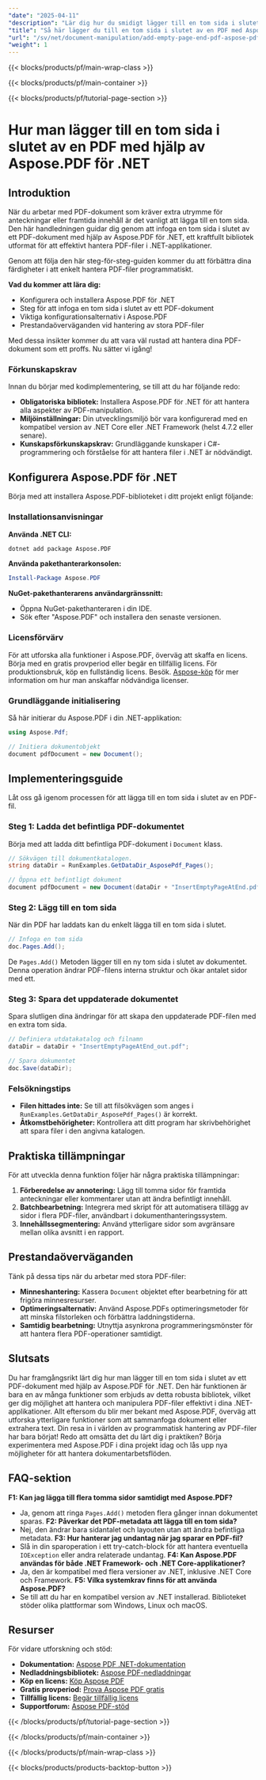 ```yaml
---
"date": "2025-04-11"
"description": "Lär dig hur du smidigt lägger till en tom sida i slutet av din PDF med Aspose.PDF för .NET. Den här omfattande handledningen täcker installation, implementering och bästa praxis."
"title": "Så här lägger du till en tom sida i slutet av en PDF med Aspose.PDF för .NET | Steg-för-steg-guide"
"url": "/sv/net/document-manipulation/add-empty-page-end-pdf-aspose-pdf-net/"
"weight": 1
---
```


{{< blocks/products/pf/main-wrap-class >}}

{{< blocks/products/pf/main-container >}}

{{< blocks/products/pf/tutorial-page-section >}}


# Hur man lägger till en tom sida i slutet av en PDF med hjälp av Aspose.PDF för .NET

## Introduktion

När du arbetar med PDF-dokument som kräver extra utrymme för anteckningar eller framtida innehåll är det vanligt att lägga till en tom sida. Den här handledningen guidar dig genom att infoga en tom sida i slutet av ett PDF-dokument med hjälp av Aspose.PDF för .NET, ett kraftfullt bibliotek utformat för att effektivt hantera PDF-filer i .NET-applikationer.

Genom att följa den här steg-för-steg-guiden kommer du att förbättra dina färdigheter i att enkelt hantera PDF-filer programmatiskt.

**Vad du kommer att lära dig:**
- Konfigurera och installera Aspose.PDF för .NET
- Steg för att infoga en tom sida i slutet av ett PDF-dokument
- Viktiga konfigurationsalternativ i Aspose.PDF
- Prestandaöverväganden vid hantering av stora PDF-filer

Med dessa insikter kommer du att vara väl rustad att hantera dina PDF-dokument som ett proffs. Nu sätter vi igång!

### Förkunskapskrav
Innan du börjar med kodimplementering, se till att du har följande redo:

- **Obligatoriska bibliotek:** Installera Aspose.PDF för .NET för att hantera alla aspekter av PDF-manipulation.
- **Miljöinställningar:** Din utvecklingsmiljö bör vara konfigurerad med en kompatibel version av .NET Core eller .NET Framework (helst 4.7.2 eller senare).
- **Kunskapsförkunskapskrav:** Grundläggande kunskaper i C#-programmering och förståelse för att hantera filer i .NET är nödvändigt.

## Konfigurera Aspose.PDF för .NET
Börja med att installera Aspose.PDF-biblioteket i ditt projekt enligt följande:

### Installationsanvisningar
**Använda .NET CLI:**
```bash
dotnet add package Aspose.PDF
```
**Använda pakethanterarkonsolen:**
```powershell
Install-Package Aspose.PDF
```
**NuGet-pakethanterarens användargränssnitt:**
- Öppna NuGet-pakethanteraren i din IDE.
- Sök efter "Aspose.PDF" och installera den senaste versionen.

### Licensförvärv
För att utforska alla funktioner i Aspose.PDF, överväg att skaffa en licens. Börja med en gratis provperiod eller begär en tillfällig licens. För produktionsbruk, köp en fullständig licens. Besök. [Aspose-köp](https://purchase.aspose.com/buy) för mer information om hur man anskaffar nödvändiga licenser.

### Grundläggande initialisering
Så här initierar du Aspose.PDF i din .NET-applikation:
```csharp
using Aspose.Pdf;

// Initiera dokumentobjekt
document pdfDocument = new Document();
```
## Implementeringsguide
Låt oss gå igenom processen för att lägga till en tom sida i slutet av en PDF-fil.

### Steg 1: Ladda det befintliga PDF-dokumentet
Börja med att ladda ditt befintliga PDF-dokument i `Document` klass.
```csharp
// Sökvägen till dokumentkatalogen.
string dataDir = RunExamples.GetDataDir_AsposePdf_Pages();

// Öppna ett befintligt dokument
document pdfDocument = new Document(dataDir + "InsertEmptyPageAtEnd.pdf");
```
### Steg 2: Lägg till en tom sida
När din PDF har laddats kan du enkelt lägga till en tom sida i slutet.
```csharp
// Infoga en tom sida
doc.Pages.Add();
```
De `Pages.Add()` Metoden lägger till en ny tom sida i slutet av dokumentet. Denna operation ändrar PDF-filens interna struktur och ökar antalet sidor med ett.
### Steg 3: Spara det uppdaterade dokumentet
Spara slutligen dina ändringar för att skapa den uppdaterade PDF-filen med en extra tom sida.
```csharp
// Definiera utdatakatalog och filnamn
dataDir = dataDir + "InsertEmptyPageAtEnd_out.pdf";

// Spara dokumentet
doc.Save(dataDir);
```
### Felsökningstips
- **Filen hittades inte:** Se till att filsökvägen som anges i `RunExamples.GetDataDir_AsposePdf_Pages()` är korrekt.
- **Åtkomstbehörigheter:** Kontrollera att ditt program har skrivbehörighet att spara filer i den angivna katalogen.
## Praktiska tillämpningar
För att utveckla denna funktion följer här några praktiska tillämpningar:
1. **Förberedelse av annotering:** Lägg till tomma sidor för framtida anteckningar eller kommentarer utan att ändra befintligt innehåll.
2. **Batchbearbetning:** Integrera med skript för att automatisera tillägg av sidor i flera PDF-filer, användbart i dokumenthanteringssystem.
3. **Innehållssegmentering:** Använd ytterligare sidor som avgränsare mellan olika avsnitt i en rapport.
## Prestandaöverväganden
Tänk på dessa tips när du arbetar med stora PDF-filer:
- **Minneshantering:** Kassera `Document` objektet efter bearbetning för att frigöra minnesresurser.
- **Optimeringsalternativ:** Använd Aspose.PDFs optimeringsmetoder för att minska filstorleken och förbättra laddningstiderna.
- **Samtidig bearbetning:** Utnyttja asynkrona programmeringsmönster för att hantera flera PDF-operationer samtidigt.
## Slutsats
Du har framgångsrikt lärt dig hur man lägger till en tom sida i slutet av ett PDF-dokument med hjälp av Aspose.PDF för .NET. Den här funktionen är bara en av många funktioner som erbjuds av detta robusta bibliotek, vilket ger dig möjlighet att hantera och manipulera PDF-filer effektivt i dina .NET-applikationer.
Allt eftersom du blir mer bekant med Aspose.PDF, överväg att utforska ytterligare funktioner som att sammanfoga dokument eller extrahera text. Din resa in i världen av programmatisk hantering av PDF-filer har bara börjat!
Redo att omsätta det du lärt dig i praktiken? Börja experimentera med Aspose.PDF i dina projekt idag och lås upp nya möjligheter för att hantera dokumentarbetsflöden.
## FAQ-sektion
**F1: Kan jag lägga till flera tomma sidor samtidigt med Aspose.PDF?**
- Ja, genom att ringa `Pages.Add()` metoden flera gånger innan dokumentet sparas.
**F2: Påverkar det PDF-metadata att lägga till en tom sida?**
- Nej, den ändrar bara sidantalet och layouten utan att ändra befintliga metadata.
**F3: Hur hanterar jag undantag när jag sparar en PDF-fil?**
- Slå in din sparoperation i ett try-catch-block för att hantera eventuella `IOException` eller andra relaterade undantag.
**F4: Kan Aspose.PDF användas för både .NET Framework- och .NET Core-applikationer?**
- Ja, den är kompatibel med flera versioner av .NET, inklusive .NET Core och Framework.
**F5: Vilka systemkrav finns för att använda Aspose.PDF?**
- Se till att du har en kompatibel version av .NET installerad. Biblioteket stöder olika plattformar som Windows, Linux och macOS.
## Resurser
För vidare utforskning och stöd:
- **Dokumentation:** [Aspose PDF .NET-dokumentation](https://reference.aspose.com/pdf/net/)
- **Nedladdningsbibliotek:** [Aspose PDF-nedladdningar](https://releases.aspose.com/pdf/net/)
- **Köp en licens:** [Köp Aspose PDF](https://purchase.aspose.com/buy)
- **Gratis provperiod:** [Prova Aspose PDF gratis](https://releases.aspose.com/pdf/net/)
- **Tillfällig licens:** [Begär tillfällig licens](https://purchase.aspose.com/temporary-license/)
- **Supportforum:** [Aspose PDF-stöd](https://forum.aspose.com/c/pdf/10)

{{< /blocks/products/pf/tutorial-page-section >}}

{{< /blocks/products/pf/main-container >}}

{{< /blocks/products/pf/main-wrap-class >}}

{{< blocks/products/products-backtop-button >}}